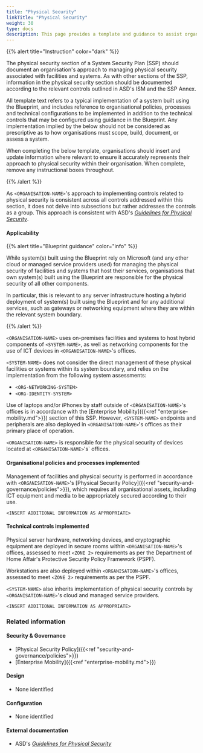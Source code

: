 ```yaml
---
title: "Physical Security"
linkTitle: "Physical Security"
weight: 30
type: docs
description: This page provides a template and guidance to assist organisations in documenting their approach to physical security associated with their system(s) built on ASD's Blueprint for Secure Cloud.
---
```


{{% alert title="Instruction" color="dark" %}}

The physical security section of a System Security Plan (SSP) should document an organisation's approach to managing physical security associated with facilities and systems. As with other sections of the SSP, information in the physical security section should be documented according to the relevant controls outlined in ASD's ISM and the SSP Annex.

All template text refers to a typical implementation of a system built using the Blueprint, and includes reference to organisational policies, processes and technical configurations to be implemented in addition to the technical controls that may be configured using guidance in the Blueprint. Any implementation implied by the below should not be considered as prescriptive as to how organisations must scope, build, document, or assess a system.

When completing the below template, organisations should insert and update information where relevant to ensure it accurately represents their approach to physical security within their organisation. When complete, remove any instructional boxes throughout. 

{{% /alert %}}

As `<ORGANISATION-NAME>`'s approach to implementing controls related to physical security is consistent across all controls addressed within this section, it does not delve into subsections but rather addresses the controls as a group. This approach is consistent with ASD's [*Guidelines for Physical Security*](https://www.cyber.gov.au/resources-business-and-government/essential-cyber-security/ism/cyber-security-guidelines/guidelines-physical-security). 

#### Applicability

{{% alert title="Blueprint guidance" color="info" %}}

While system(s) built using the Blueprint rely on Microsoft (and any other cloud or managed service providers used) for managing the physical security of facilities and systems that host their services, organisations that own system(s) built using the Blueprint are responsible for the physical security of all other components.

In particular, this is relevant to any server infrastructure hosting a hybrid deployment of system(s) built using the Blueprint and for any additional services, such as gateways or networking equipment where they are within the relevant system boundary.

{{% /alert %}}

`<ORGANISATION-NAME>` uses on-premises facilities and systems to host hybrid components of `<SYSTEM-NAME>`, as well as networking components for the use of ICT devices in `<ORGANISATION-NAME>`'s offices.

`<SYSTEM-NAME>` does not consider the direct management of these physical facilities or systems within its system boundary, and relies on the implementation from the following system assessments:

* `<ORG-NETWORKING-SYSTEM>`
* `<ORG-IDENTITY-SYSTEM>`

Use of laptops and/or iPhones by staff outside of `<ORGANISATION-NAME>`'s offices is in accordance with the [Enterprise Mobility]({{<ref "enterprise-mobility.md">}}) section of this SSP. However, `<SYSTEM-NAME>` endpoints and peripherals are also deployed in `<ORGANISATION-NAME>`'s offices as their primary place of operation.

`<ORGANISATION-NAME>` is responsible for the physical security of devices located at `<ORGANISATION-NAME>`'s` offices. 

#### Organisational  policies and processes implemented

Management of facilities and physical security is performed in accordance with `<ORGANISATION-NAME>`'s [Physical Security Policy]({{<ref "security-and-governance/policies">}}), which requires all organisational assets, including ICT equipment and media to be appropriately secured according to their use.

`<INSERT ADDITIONAL INFORMATION AS APPROPRIATE>`

#### Technical controls implemented

Physical server hardware, networking devices, and cryptographic equipment are deployed in secure rooms within `<ORGANISATION-NAME>`'s offices, assessed to meet `<ZONE 2>` requirements as per the Department of Home Affair's Protective Security Policy Framework (PSPF).

Workstations are also deployed within `<ORGANISATION-NAME>`'s offices, assessed to meet `<ZONE 2>` requirements as per the PSPF.

`<SYSTEM-NAME>` also inherits implementation of physical security controls by `<ORGANISATION-NAME>`'s cloud and managed service providers.

`<INSERT ADDITIONAL INFORMATION AS APPROPRIATE>`

### Related information

#### Security & Governance

* [Physical Security Policy]({{<ref "security-and-governance/policies">}})
* [Enterprise Mobility]({{<ref "enterprise-mobility.md">}})

#### Design

* None identified


#### Configuration

* None identified

#### External documentation

* ASD's [*Guidelines for Physical Security*](https://www.cyber.gov.au/resources-business-and-government/essential-cyber-security/ism/cyber-security-guidelines/guidelines-physical-security)